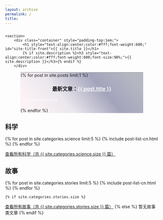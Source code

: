 ```yaml
---
layout: archive
permalink: /
title: 
---
```



<div class="front-cover" style="background:url(./images/{{ site.cover_image }}) no-repeat fixed center;background-size:cover;overflow:hidden;">
    
    <section>
        <div class="container" style="padding-top:1em;">
            <h1 style="text-align:center;color:#fff;font-weight:600;" id="site-title-front">{{ site.title }}</h1>
            {% if site.description %}<h3 style="text-align:center;color:#fff;font-weight:600;font-size:90%;">{{ site.description }}</h3>{% endif %}
        </div>
<div class="featured" style="border-top:1px solid grey;margin:0 10% 0 10%;">
<div style="background-image:linear-gradient(-130deg, rgba(14,21,58,0.3) 10%, rgba(74,76,123,0.5) 35%, rgba(161,140,171,0.2) 65%, rgba(243,201,215,0.2) 90%);">
{% for post in site.posts limit:1 %}
<h3 style="text-align:center;font-size:120%;">最新文章：<a href="{{ site.url }}{{ post.url }}" style="text-align:center;color:white;font-weight:600;">{{ post.title }}</a></h3>
<p style="text-align:left;color:#fff;font-size:90%;padding-bottom:0.5em;padding-left:2%;padding-right:2%;">{{ post.summary }}</p>
{% endfor %}
</div>
</div>
    </section>

</div>







## 科学

<div class="tiles">
{% for post in site.categories.science limit:5 %}
	{% include post-list-cn.html %}
{% endfor %}
</div><!-- /.tiles -->

<a href="./science/">查看所有科学（共 {{ site.categories.science.size }} 篇）</a>

## 故事

<div class="tiles">

{% for post in site.categories.stories limit:5 %}
	{% include post-list-cn.html %}
{% endfor %}

</div><!-- /.tiles -->



	{% if site.categories.stories.size %}
<a href="./stories/">查看所有故事（共 {{ site.categories.stories.size }} 篇）</a>
		{% else %}
暂无故事类文章
		{% endif %}


